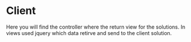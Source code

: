 # Client

Here you will find the controller where the return view for the solutions.
In views used jquery which data retirve and send to the client solution.
